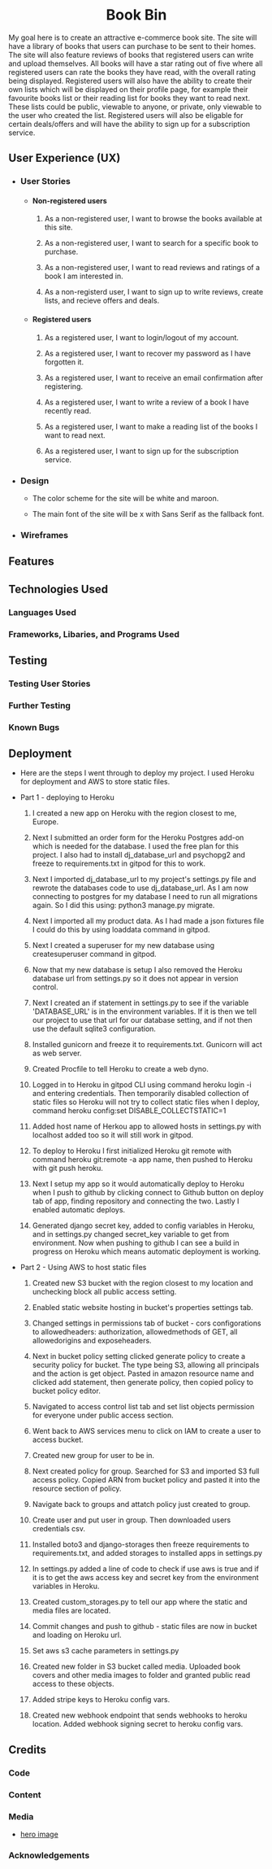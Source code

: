 <h1 align="center">Book Bin</h1>

My goal here is to create an attractive e-commerce book site. The site will have a library of books that users can purchase to be sent to their homes. The site will also feature reviews of books that registered users can write and upload themselves. All books will have a star rating out of five where all registered users can rate the books they have read, with the overall rating being displayed. Registered users will also have the ability to create their own lists which will be displayed on their profile page, for example their favourite books list or their reading list for books they want to read next. These lists could be public, viewable to anyone, or private, only viewable to the user who created the list. Registered users will also be eligable for certain deals/offers and will have the ability to sign up for a subscription service.

## User Experience (UX)

- ### User Stories

    - #### Non-registered users

        1. As a non-registered user, I want to browse the books available at this site.

        2. As a non-registered user, I want to search for a specific book to purchase.

        3. As a non-registered user, I want to read reviews and ratings of a book I am interested in.

        4. As a non-registerd user, I want to sign up to write reviews, create lists, and recieve offers and deals.

    - #### Registered users

        1. As a registered user, I want to login/logout of my account.

        2. As a registered user, I want to recover my password as I have forgotten it.

        3. As a registered user, I want to receive an email confirmation after registering.
        
        4. As a registered user, I want to write a review of a book I have recently read.

        5. As a registered user, I want to make a reading list of the books I want to read next.

        6. As a registered user, I want to sign up for the subscription service.

- ### Design

    - The color scheme for the site will be white and maroon.

    - The main font of the site will be x with Sans Serif as the fallback font.

- ### Wireframes

## Features

## Technologies Used

### Languages Used

### Frameworks, Libaries, and Programs Used

## Testing

### Testing User Stories

### Further Testing

### Known Bugs

## Deployment

- Here are the steps I went through to deploy my project. I used Heroku for deployment and AWS to store static files.

- Part 1 - deploying to Heroku

    1. I created a new app on Heroku with the region closest to me, Europe.

    2. Next I submitted an order form for the Heroku Postgres add-on which is needed for the database. I used the free plan for this project. I also had to install dj_database_url and psychopg2 and freeze to requirements.txt in gitpod for this to work.

    3. Next I imported dj_database_url to my project's settings.py file and rewrote the databases code to use dj_database_url. As I am now connecting to postgres for my database I need to run all migrations again. So I did this using: python3 manage.py migrate.

    4. Next I imported all my product data. As I had made a json fixtures file I could do this by using loaddata command in gitpod.

    5. Next I created a superuser for my new database using createsuperuser command in gitpod.

    6. Now that my new database is setup I also removed the Heroku database url from settings.py so it does not appear in version control.

    7. Next I created an if statement in settings.py to see if the variable 'DATABASE_URL' is in the environment variables. If it is then we tell our project to use that url for our database setting, and if not then use the default sqlite3 configuration.

    8. Installed gunicorn and freeze it to requirements.txt. Gunicorn will act as web server.

    9. Created Procfile to tell Heroku to create a web dyno.

    10. Logged in to Heroku in gitpod CLI using command heroku login -i and entering credentials. Then temporarily disabled collection of static files so Heroku will not try to collect static files when I deploy, command heroku config:set DISABLE_COLLECTSTATIC=1

    11. Added host name of Herkou app to allowed hosts in settings.py with localhost added too so it will still work in gitpod.

    12. To deploy to Heroku I first initialized Heroku git remote with command heroku git:remote -a app name, then pushed to Heroku with git push heroku.

    13. Next I setup my app so it would automatically deploy to Heroku when I push to github by clicking connect to Github button on deploy tab of app, finding repository and connecting the two. Lastly I enabled automatic deploys.

    14. Generated django secret key, added to config variables in Heroku, and in settings.py changed secret_key variable to get from environment. Now when pushing to github I can see a build in progress on Heroku which means automatic deployment is working.

- Part 2 - Using AWS to host static files

    1. Created new S3 bucket with the region closest to my location and unchecking block all public access setting.

    2. Enabled static website hosting in bucket's properties settings tab.

    3. Changed settings in permissions tab of bucket - cors configorations to allowedheaders: authorization, allowedmethods of GET, all allowedorigins and exposeheaders.

    4. Next in bucket policy setting clicked generate policy to create a security policy for bucket. The type being S3, allowing all principals and the action is get object. Pasted in amazon resource name and clicked add statement, then generate policy, then copied policy to bucket policy editor.

    5. Navigated to access control list tab and set list objects permission for everyone under public access section.

    6. Went back to AWS services menu to click on IAM to create a user to access bucket.

    7. Created new group for user to be in.

    8. Next created policy for group. Searched for S3 and imported S3 full access policy. Copied ARN from bucket policy and pasted it into the resource section of policy.

    9. Navigate back to groups and attatch policy just created to group.

    10. Create user and put user in group. Then downloaded users credentials csv.

    11. Installed boto3 and django-storages then freeze requirements to requirements.txt, and added storages to installed apps in settings.py

    12. In settings.py added a line of code to check if use aws is true and if it is to get the aws access key and secret key from the environment variables in Heroku.

    13. Created custom_storages.py to tell our app where the static and media files are located.

    14. Commit changes and push to github - static files are now in bucket and loading on Heroku url.

    15. Set aws s3 cache parameters in settings.py

    16. Created new folder in S3 bucket called media. Uploaded book covers and other media images to folder and granted public read access to these objects.

    17. Added stripe keys to Heroku config vars.

    18. Created new webhook endpoint that sends webhooks to heroku location. Added webhook signing secret to heroku config vars.

## Credits

### Code

### Content

### Media

- [hero image](https://images.unsplash.com/photo-1507842217343-583bb7270b66?ixlib=rb-1.2.1&ixid=MnwxMjA3fDB8MHxwaG90by1wYWdlfHx8fGVufDB8fHx8&auto=format&fit=crop&w=1590&q=80)

### Acknowledgements
